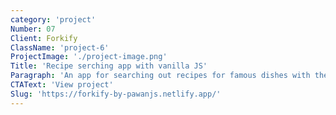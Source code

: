 ```yaml
---
category: 'project'
Number: 07
Client: Forkify
ClassName: 'project-6'
ProjectImage: './project-image.png'
Title: 'Recipe serching app with vanilla JS'
Paragraph: 'An app for searching out recipes for famous dishes with the functionality to add your own recipes.'
CTAText: 'View project'
Slug: 'https://forkify-by-pawanjs.netlify.app/'
---
```

